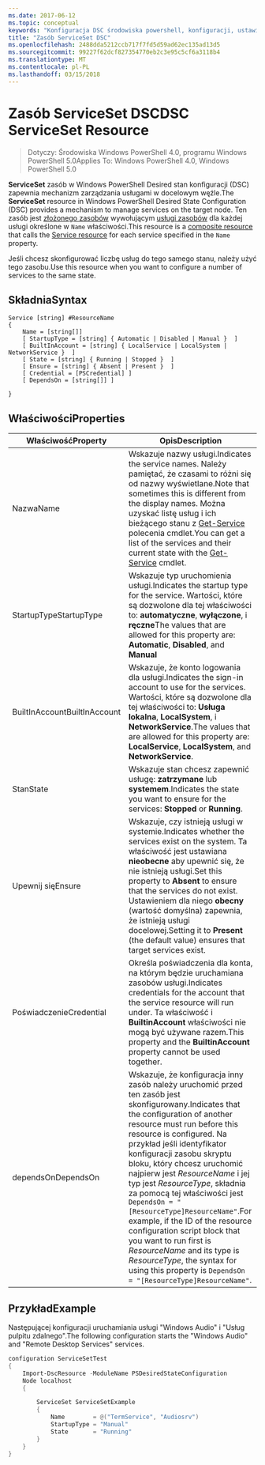 ```yaml
---
ms.date: 2017-06-12
ms.topic: conceptual
keywords: "Konfiguracja DSC środowiska powershell, konfiguracji, ustawienia"
title: "Zasób ServiceSet DSC"
ms.openlocfilehash: 2488dda5212ccb717f7fd5d59ad62ec135ad13d5
ms.sourcegitcommit: 99227f62dcf827354770eb2c3e95c5cf6a3118b4
ms.translationtype: MT
ms.contentlocale: pl-PL
ms.lasthandoff: 03/15/2018
---
```

# <a name="dsc-serviceset-resource"></a><span data-ttu-id="7089a-103">Zasób ServiceSet DSC</span><span class="sxs-lookup"><span data-stu-id="7089a-103">DSC ServiceSet Resource</span></span>

> <span data-ttu-id="7089a-104">Dotyczy: Środowiska Windows PowerShell 4.0, programu Windows PowerShell 5.0</span><span class="sxs-lookup"><span data-stu-id="7089a-104">Applies To: Windows PowerShell 4.0, Windows PowerShell 5.0</span></span>


<span data-ttu-id="7089a-105">**ServiceSet** zasób w Windows PowerShell Desired stan konfiguracji (DSC) zapewnia mechanizm zarządzania usługami w docelowym węźle.</span><span class="sxs-lookup"><span data-stu-id="7089a-105">The **ServiceSet** resource in Windows PowerShell Desired State Configuration (DSC) provides a mechanism to manage services on the target node.</span></span> <span data-ttu-id="7089a-106">Ten zasób jest [złożonego zasobów](authoringResourceComposite.md) wywołującym [usługi zasobów](serviceResource.md) dla każdej usługi określone w `Name` właściwości.</span><span class="sxs-lookup"><span data-stu-id="7089a-106">This resource is a [composite resource](authoringResourceComposite.md) that calls the [Service resource](serviceResource.md) for each service specified in the `Name` property.</span></span>

<span data-ttu-id="7089a-107">Jeśli chcesz skonfigurować liczbę usług do tego samego stanu, należy użyć tego zasobu.</span><span class="sxs-lookup"><span data-stu-id="7089a-107">Use this resource when you want to configure a number of services to the same state.</span></span>

## <a name="syntax"></a><span data-ttu-id="7089a-108">Składnia</span><span class="sxs-lookup"><span data-stu-id="7089a-108">Syntax</span></span>

```
Service [string] #ResourceName
{
    Name = [string[]]
    [ StartupType = [string] { Automatic | Disabled | Manual }  ]
    [ BuiltInAccount = [string] { LocalService | LocalSystem | NetworkService }  ]
    [ State = [string] { Running | Stopped }  ]
    [ Ensure = [string] { Absent | Present }  ]
    [ Credential = [PSCredential] ]
    [ DependsOn = [string[]] ]
    
}
```

## <a name="properties"></a><span data-ttu-id="7089a-109">Właściwości</span><span class="sxs-lookup"><span data-stu-id="7089a-109">Properties</span></span>

|  <span data-ttu-id="7089a-110">Właściwość</span><span class="sxs-lookup"><span data-stu-id="7089a-110">Property</span></span>  |  <span data-ttu-id="7089a-111">Opis</span><span class="sxs-lookup"><span data-stu-id="7089a-111">Description</span></span>   | 
|---|---| 
| <span data-ttu-id="7089a-112">Nazwa</span><span class="sxs-lookup"><span data-stu-id="7089a-112">Name</span></span>| <span data-ttu-id="7089a-113">Wskazuje nazwy usługi.</span><span class="sxs-lookup"><span data-stu-id="7089a-113">Indicates the service names.</span></span> <span data-ttu-id="7089a-114">Należy pamiętać, że czasami to różni się od nazwy wyświetlane.</span><span class="sxs-lookup"><span data-stu-id="7089a-114">Note that sometimes this is different from the display names.</span></span> <span data-ttu-id="7089a-115">Można uzyskać listę usług i ich bieżącego stanu z [Get-Service](https://technet.microsoft.com/library/hh849804.aspx) polecenia cmdlet.</span><span class="sxs-lookup"><span data-stu-id="7089a-115">You can get a list of the services and their current state with the [Get-Service](https://technet.microsoft.com/library/hh849804.aspx) cmdlet.</span></span>|
| <span data-ttu-id="7089a-116">StartupType</span><span class="sxs-lookup"><span data-stu-id="7089a-116">StartupType</span></span>| <span data-ttu-id="7089a-117">Wskazuje typ uruchomienia usługi.</span><span class="sxs-lookup"><span data-stu-id="7089a-117">Indicates the startup type for the service.</span></span> <span data-ttu-id="7089a-118">Wartości, które są dozwolone dla tej właściwości to: **automatyczne**, **wyłączone**, i **ręczne**</span><span class="sxs-lookup"><span data-stu-id="7089a-118">The values that are allowed for this property are: **Automatic**, **Disabled**, and **Manual**</span></span>|  
| <span data-ttu-id="7089a-119">BuiltInAccount</span><span class="sxs-lookup"><span data-stu-id="7089a-119">BuiltInAccount</span></span>| <span data-ttu-id="7089a-120">Wskazuje, że konto logowania dla usługi.</span><span class="sxs-lookup"><span data-stu-id="7089a-120">Indicates the sign-in account to use for the services.</span></span> <span data-ttu-id="7089a-121">Wartości, które są dozwolone dla tej właściwości to: **Usługa lokalna**, **LocalSystem**, i **NetworkService**.</span><span class="sxs-lookup"><span data-stu-id="7089a-121">The values that are allowed for this property are: **LocalService**, **LocalSystem**, and **NetworkService**.</span></span>| 
| <span data-ttu-id="7089a-122">Stan</span><span class="sxs-lookup"><span data-stu-id="7089a-122">State</span></span>| <span data-ttu-id="7089a-123">Wskazuje stan chcesz zapewnić usługę: **zatrzymane** lub **systemem**.</span><span class="sxs-lookup"><span data-stu-id="7089a-123">Indicates the state you want to ensure for the services: **Stopped** or **Running**.</span></span>| 
| <span data-ttu-id="7089a-124">Upewnij się</span><span class="sxs-lookup"><span data-stu-id="7089a-124">Ensure</span></span>| <span data-ttu-id="7089a-125">Wskazuje, czy istnieją usługi w systemie.</span><span class="sxs-lookup"><span data-stu-id="7089a-125">Indicates whether the services exist on the system.</span></span> <span data-ttu-id="7089a-126">Ta właściwość jest ustawiana **nieobecne** aby upewnić się, że nie istnieją usługi.</span><span class="sxs-lookup"><span data-stu-id="7089a-126">Set this property to **Absent** to ensure that the services do not exist.</span></span> <span data-ttu-id="7089a-127">Ustawieniem dla niego **obecny** (wartość domyślna) zapewnia, że istnieją usługi docelowej.</span><span class="sxs-lookup"><span data-stu-id="7089a-127">Setting it to **Present** (the default value) ensures that target services exist.</span></span>|
| <span data-ttu-id="7089a-128">Poświadczenie</span><span class="sxs-lookup"><span data-stu-id="7089a-128">Credential</span></span>| <span data-ttu-id="7089a-129">Określa poświadczenia dla konta, na którym będzie uruchamiana zasobów usługi.</span><span class="sxs-lookup"><span data-stu-id="7089a-129">Indicates credentials for the account that the service resource will run under.</span></span> <span data-ttu-id="7089a-130">Ta właściwość i **BuiltinAccount** właściwości nie mogą być używane razem.</span><span class="sxs-lookup"><span data-stu-id="7089a-130">This property and the **BuiltinAccount** property cannot be used together.</span></span>| 
| <span data-ttu-id="7089a-131">dependsOn</span><span class="sxs-lookup"><span data-stu-id="7089a-131">DependsOn</span></span>| <span data-ttu-id="7089a-132">Wskazuje, że konfiguracja inny zasób należy uruchomić przed ten zasób jest skonfigurowany.</span><span class="sxs-lookup"><span data-stu-id="7089a-132">Indicates that the configuration of another resource must run before this resource is configured.</span></span> <span data-ttu-id="7089a-133">Na przykład jeśli identyfikator konfiguracji zasobu skryptu bloku, który chcesz uruchomić najpierw jest *ResourceName* i jej typ jest *ResourceType*, składnia za pomocą tej właściwości jest `DependsOn = "[ResourceType]ResourceName"`.</span><span class="sxs-lookup"><span data-stu-id="7089a-133">For example, if the ID of the resource configuration script block that you want to run first is *ResourceName* and its type is *ResourceType*, the syntax for using this property is `DependsOn = "[ResourceType]ResourceName"`.</span></span>| 



## <a name="example"></a><span data-ttu-id="7089a-134">Przykład</span><span class="sxs-lookup"><span data-stu-id="7089a-134">Example</span></span>

<span data-ttu-id="7089a-135">Następującej konfiguracji uruchamiania usługi "Windows Audio" i "Usług pulpitu zdalnego".</span><span class="sxs-lookup"><span data-stu-id="7089a-135">The following configuration starts the "Windows Audio" and "Remote Desktop Services" services.</span></span>

```powershell
configuration ServiceSetTest
{
    Import-DscResource -ModuleName PSDesiredStateConfiguration
    Node localhost
    {

        ServiceSet ServiceSetExample
        {
            Name        = @("TermService", "Audiosrv")
            StartupType = "Manual"
            State       = "Running"
        } 
    }
}
```

